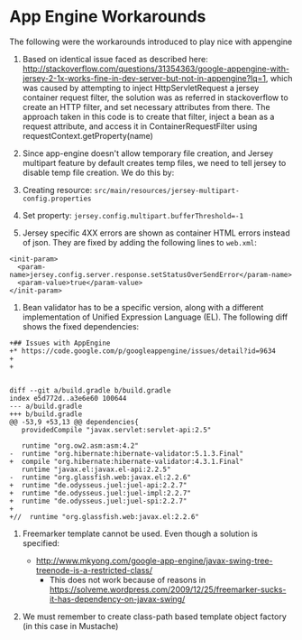 # App Engine Workarounds

The following were the workarounds introduced to play nice with appengine

1. Based on identical issue faced as described here: http://stackoverflow.com/questions/31354363/google-appengine-with-jersey-2-1x-works-fine-in-dev-server-but-not-in-appengine?lq=1, which was caused by attempting to inject HttpServletRequest a jersey container request filter, the solution was as referred in stackoverflow to create an HTTP filter, and set necessary attributes from there. The approach taken in this code is to create that filter, inject a bean as a request attribute, and access it in ContainerRequestFilter using requestContext.getProperty(name)

1. Since app-engine doesn't allow temporary file creation, and Jersey multipart feature by default creates temp files, we need to tell jersey to disable temp file creation. We do this by:
  1. Creating resource: `src/main/resources/jersey-multipart-config.properties`
  2. Set property: `jersey.config.multipart.bufferThreshold=-1`

1. Jersey specific 4XX errors are shown as container HTML errors instead of json. They are fixed by adding the following lines to `web.xml`:
```
<init-param>
  <param-name>jersey.config.server.response.setStatusOverSendError</param-name>
  <param-value>true</param-value>
</init-param>         
```
1. Bean validator has to be a specific version, along with a different implementation of Unified Expression Language (EL). The following diff shows the fixed dependencies:

```
+## Issues with AppEngine
+* https://code.google.com/p/googleappengine/issues/detail?id=9634
+
+


diff --git a/build.gradle b/build.gradle
index e5d772d..a3e6e60 100644
--- a/build.gradle
+++ b/build.gradle
@@ -53,9 +53,13 @@ dependencies{
   providedCompile "javax.servlet:servlet-api:2.5"

   runtime "org.ow2.asm:asm:4.2"
-  runtime "org.hibernate:hibernate-validator:5.1.3.Final"
+  compile "org.hibernate:hibernate-validator:4.3.1.Final"
   runtime "javax.el:javax.el-api:2.2.5"
-  runtime "org.glassfish.web:javax.el:2.2.6"
+  runtime "de.odysseus.juel:juel-api:2.2.7"
+  runtime "de.odysseus.juel:juel-impl:2.2.7"
+  runtime "de.odysseus.juel:juel-spi:2.2.7"
+
+//  runtime "org.glassfish.web:javax.el:2.2.6"
```

1. Freemarker template cannot be used. Even though a solution is specified:
	* http://www.mkyong.com/google-app-engine/javax-swing-tree-treenode-is-a-restricted-class/
		* This does not work because of reasons in https://solveme.wordpress.com/2009/12/25/freemarker-sucks-it-has-dependency-on-javax-swing/

1. We must remember to create class-path based template object factory (in this case in Mustache)
